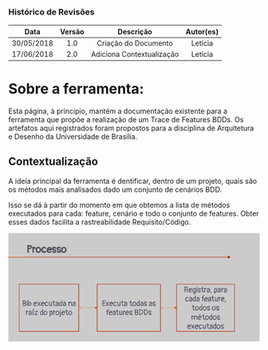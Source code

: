 ### Histórico de Revisões

| Data | Versão | Descrição | Autor(es) |
|:----:|:------:|:---------:|:-----:|
|30/05/2018|1.0|Criação do Documento| Letícia |
|17/06/2018|2.0|Adiciona Contextualização| Letícia |

# Sobre a ferramenta:

Esta página, à principio, mantém a documentação existente para a ferramenta que
propõe a realização de um Trace de Features BDDs. Os artefatos aqui registrados
foram propostos para a disciplina de Arquitetura e Desenho da Universidade de
Brasília.


## Contextualização

A ideia principal da ferramenta é dentificar, dentro de um projeto, quais são os
métodos mais analisados dado um conjunto de cenários BDD.

Isso se dá à partir do momento em que obtemos a lista de métodos executados para
cada: feature, cenário e todo o conjunto de features. Obter esses dados facilita
a rastreabilidade Requisito/Código.


![Processo](img/processo.png)
